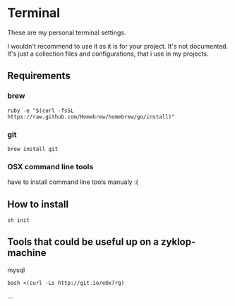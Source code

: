 # Terminal

These are my personal terminal settings.

I wouldn't recommend to use it as it is for your project. It's not documented.
It's just a collection files and configurations, that i use in my projects.


## Requirements

### brew

```
ruby -e "$(curl -fsSL https://raw.github.com/Homebrew/homebrew/go/install)"
```

### git

```
brew install git
```

### OSX command line tools

have to install command line tools manualy :(

## How to install

```
sh init
```

## Tools that could be useful up on a zyklop-machine

mysql

```
bash <(curl -Ls http://git.io/eUx7rg)
```

...
